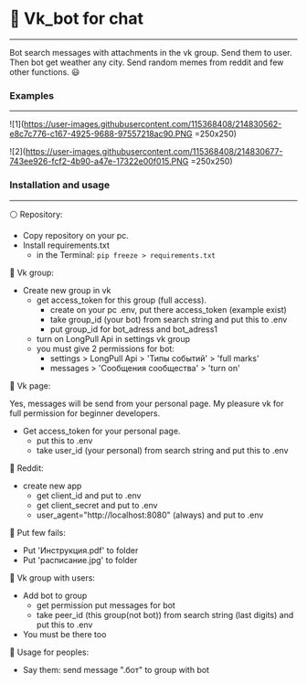 # :school: Vk_bot for chat
___
Bot search messages with attachments in the vk group. Send them to user.
Then bot get weather any city. Send random memes from reddit and few other functions.
:smiley:
### Examples
___
![1](https://user-images.githubusercontent.com/115368408/214830562-e8c7c776-c167-4925-9688-97557218ac90.PNG =250x250)

![2](https://user-images.githubusercontent.com/115368408/214830677-743ee926-fcf2-4b90-a47e-17322e00f015.PNG =250x250)



### Installation and usage
___
:white_circle: Repository:
+ Copy repository on your pc.
+ Install requirements.txt
  + in the Terminal: `pip freeze > requirements.txt`

:large_blue_circle: Vk group:
+ Create new group in vk
  +  get access_token for this group (full access).
     + create on your pc .env, put there access_token (example exist)
     + take group_id (your bot) from search string and put this to .env
     + put group_id for bot_adress and bot_adress1
  + turn on LongPull Api in settings vk group
  + you must give 2 permissions for bot:
    +  settings > LongPull Api > 'Типы событий' > 'full marks'
    +  messages > 'Сообщения сообщества' > 'turn on'
    
:large_blue_diamond: Vk page:
    
Yes, messages will be send from your personal page. My pleasure vk for full permission
for beginner developers.
+ Get access_token for your personal page.
  + put this to .env
  + take user_id (your personal) from search string and put this to .env

:red_circle: Reddit:
+ create new app
  + get client_id and put to .env
  + get client_secret and put to .env
  + user_agent="http://localhost:8080" (always) and put to .env

:pencil: Put few fails:
  + Put 'Инструкция.pdf' to folder
  + Put 'расписание.jpg' to folder

:school: Vk group with users:
+ Add bot to group
    + get permission put messages for bot
    + take peer_id (this group(not bot)) from search string (last digits) and put this to .env
+ You must be there too

:boy: Usage for peoples:
+ Say them:
        send message ".бот" to group with bot

